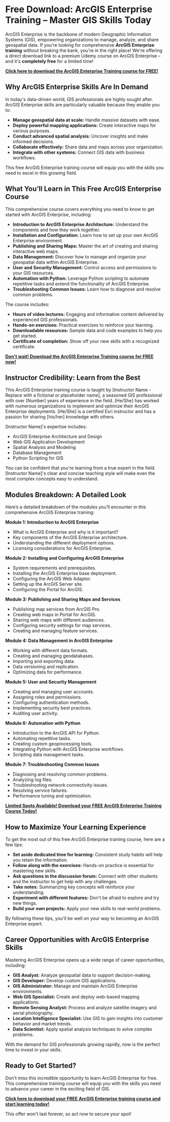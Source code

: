 # Free Download: ArcGIS Enterprise Training – Master GIS Skills Today

ArcGIS Enterprise is the backbone of modern Geographic Information Systems (GIS), empowering organizations to manage, analyze, and share geospatial data. If you're looking for comprehensive **ArcGIS Enterprise training** without breaking the bank, you're in the right place! We're offering a direct download link to a premium Udemy course on ArcGIS Enterprise – and it's **completely free** for a limited time!

[**Click here to download the ArcGIS Enterprise Training course for FREE!**](https://udemywork.com/arcgis-enterprise-training)

## Why ArcGIS Enterprise Skills Are In Demand

In today's data-driven world, GIS professionals are highly sought after. ArcGIS Enterprise skills are particularly valuable because they enable you to:

*   **Manage geospatial data at scale:** Handle massive datasets with ease.
*   **Deploy powerful mapping applications:** Create interactive maps for various purposes.
*   **Conduct advanced spatial analysis:** Uncover insights and make informed decisions.
*   **Collaborate effectively:** Share data and maps across your organization.
*   **Integrate with other systems:** Connect GIS data with business workflows.

This free ArcGIS Enterprise training course will equip you with the skills you need to excel in this growing field.

## What You’ll Learn in This Free ArcGIS Enterprise Course

This comprehensive course covers everything you need to know to get started with ArcGIS Enterprise, including:

*   **Introduction to ArcGIS Enterprise Architecture:** Understand the components and how they work together.
*   **Installation and Configuration:** Learn how to set up your own ArcGIS Enterprise environment.
*   **Publishing and Sharing Maps:** Master the art of creating and sharing interactive web maps.
*   **Data Management:** Discover how to manage and organize your geospatial data within ArcGIS Enterprise.
*   **User and Security Management:** Control access and permissions to your GIS resources.
*   **Automation with Python:** Leverage Python scripting to automate repetitive tasks and extend the functionality of ArcGIS Enterprise.
*   **Troubleshooting Common Issues:** Learn how to diagnose and resolve common problems.

The course includes:

*   **Hours of video lectures:** Engaging and informative content delivered by experienced GIS professionals.
*   **Hands-on exercises:** Practical exercises to reinforce your learning.
*   **Downloadable resources:** Sample data and code examples to help you get started.
*   **Certificate of completion:** Show off your new skills with a recognized certificate.

[**Don't wait! Download the ArcGIS Enterprise Training course for FREE now!**](https://udemywork.com/arcgis-enterprise-training)

## Instructor Credibility: Learn from the Best

This ArcGIS Enterprise training course is taught by [Instructor Name - Replace with a fictional or placeholder name], a seasoned GIS professional with over [Number] years of experience in the field. [He/She] has worked with numerous organizations to implement and optimize their ArcGIS Enterprise deployments. [He/She] is a certified Esri instructor and has a passion for sharing [his/her] knowledge with others.

[Instructor Name]'s expertise includes:

*   ArcGIS Enterprise Architecture and Design
*   Web GIS Application Development
*   Spatial Analysis and Modeling
*   Database Management
*   Python Scripting for GIS

You can be confident that you're learning from a true expert in the field. [Instructor Name]'s clear and concise teaching style will make even the most complex concepts easy to understand.

## Modules Breakdown: A Detailed Look

Here’s a detailed breakdown of the modules you’ll encounter in this comprehensive ArcGIS Enterprise training:

**Module 1: Introduction to ArcGIS Enterprise**

*   What is ArcGIS Enterprise and why is it important?
*   Key components of the ArcGIS Enterprise architecture.
*   Understanding the different deployment options.
*   Licensing considerations for ArcGIS Enterprise.

**Module 2: Installing and Configuring ArcGIS Enterprise**

*   System requirements and prerequisites.
*   Installing the ArcGIS Enterprise base deployment.
*   Configuring the ArcGIS Web Adaptor.
*   Setting up the ArcGIS Server site.
*   Configuring the Portal for ArcGIS.

**Module 3: Publishing and Sharing Maps and Services**

*   Publishing map services from ArcGIS Pro.
*   Creating web maps in Portal for ArcGIS.
*   Sharing web maps with different audiences.
*   Configuring security settings for map services.
*   Creating and managing feature services.

**Module 4: Data Management in ArcGIS Enterprise**

*   Working with different data formats.
*   Creating and managing geodatabases.
*   Importing and exporting data.
*   Data versioning and replication.
*   Optimizing data for performance.

**Module 5: User and Security Management**

*   Creating and managing user accounts.
*   Assigning roles and permissions.
*   Configuring authentication methods.
*   Implementing security best practices.
*   Auditing user activity.

**Module 6: Automation with Python**

*   Introduction to the ArcGIS API for Python.
*   Automating repetitive tasks.
*   Creating custom geoprocessing tools.
*   Integrating Python with ArcGIS Enterprise workflows.
*   Scripting data management tasks.

**Module 7: Troubleshooting Common Issues**

*   Diagnosing and resolving common problems.
*   Analyzing log files.
*   Troubleshooting network connectivity issues.
*   Resolving service failures.
*   Performance tuning and optimization.

[**Limited Spots Available! Download your FREE ArcGIS Enterprise Training Course Today!**](https://udemywork.com/arcgis-enterprise-training)

## How to Maximize Your Learning Experience

To get the most out of this free ArcGIS Enterprise training course, here are a few tips:

*   **Set aside dedicated time for learning:** Consistent study habits will help you retain the information.
*   **Follow along with the exercises:** Hands-on practice is essential for mastering new skills.
*   **Ask questions in the discussion forum:** Connect with other students and the instructor to get help with any challenges.
*   **Take notes:** Summarizing key concepts will reinforce your understanding.
*   **Experiment with different features:** Don't be afraid to explore and try new things.
*   **Build your own projects:** Apply your new skills to real-world problems.

By following these tips, you'll be well on your way to becoming an ArcGIS Enterprise expert.

## Career Opportunities with ArcGIS Enterprise Skills

Mastering ArcGIS Enterprise opens up a wide range of career opportunities, including:

*   **GIS Analyst:** Analyze geospatial data to support decision-making.
*   **GIS Developer:** Develop custom GIS applications.
*   **GIS Administrator:** Manage and maintain ArcGIS Enterprise environments.
*   **Web GIS Specialist:** Create and deploy web-based mapping applications.
*   **Remote Sensing Analyst:** Process and analyze satellite imagery and aerial photography.
*   **Location Intelligence Specialist:** Use GIS to gain insights into customer behavior and market trends.
*   **Data Scientist:** Apply spatial analysis techniques to solve complex problems.

With the demand for GIS professionals growing rapidly, now is the perfect time to invest in your skills.

## Ready to Get Started?

Don't miss this incredible opportunity to learn ArcGIS Enterprise for free. This comprehensive training course will equip you with the skills you need to advance your career in the exciting field of GIS.

**[Click here to download your FREE ArcGIS Enterprise training course and start learning today!](https://udemywork.com/arcgis-enterprise-training)**

This offer won't last forever, so act now to secure your spot!
